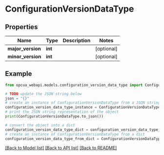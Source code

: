 # ConfigurationVersionDataType


## Properties

Name | Type | Description | Notes
------------ | ------------- | ------------- | -------------
**major_version** | **int** |  | [optional] 
**minor_version** | **int** |  | [optional] 

## Example

```python
from opcua_webapi.models.configuration_version_data_type import ConfigurationVersionDataType

# TODO update the JSON string below
json = "{}"
# create an instance of ConfigurationVersionDataType from a JSON string
configuration_version_data_type_instance = ConfigurationVersionDataType.from_json(json)
# print the JSON string representation of the object
print(ConfigurationVersionDataType.to_json())

# convert the object into a dict
configuration_version_data_type_dict = configuration_version_data_type_instance.to_dict()
# create an instance of ConfigurationVersionDataType from a dict
configuration_version_data_type_from_dict = ConfigurationVersionDataType.from_dict(configuration_version_data_type_dict)
```
[[Back to Model list]](../README.md#documentation-for-models) [[Back to API list]](../README.md#documentation-for-api-endpoints) [[Back to README]](../README.md)


